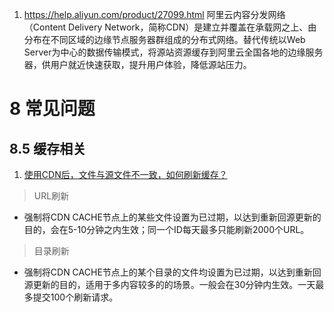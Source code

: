 1. https://help.aliyun.com/product/27099.html
阿里云内容分发网络（Content Delivery Network，简称CDN）是建立并覆盖在承载网之上、由分布在不同区域的边缘节点服务器群组成的分布式网络。替代传统以Web Server为中心的数据传输模式，将源站资源缓存到阿里云全国各地的边缘服务器，供用户就近快速获取，提升用户体验，降低源站压力。
# 8  常见问题
## 8.5 缓存相关
1. [使用CDN后，文件与源文件不一致，如何刷新缓存？](https://help.aliyun.com/knowledge_detail/40188.html)
> URL刷新
  * 强制将CDN CACHE节点上的某些文件设置为已过期，以达到重新回源更新的目的，会在5-10分钟之内生效；同一个ID每天最多只能刷新2000个URL。
> 目录刷新
  * 强制将CDN CACHE节点上的某个目录的文件均设置为已过期，以达到重新回源更新的目的，适用于多内容较多的的场景。一般会在30分钟内生效。一天最多提交100个刷新请求。